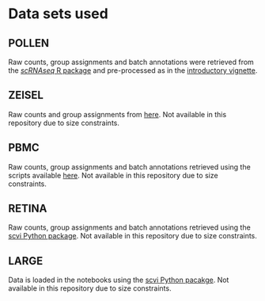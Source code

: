 # Data sets used

## POLLEN
Raw counts, group assignments and batch annotations were retrieved from the [_scRNAseq_ R package](https://bioconductor.org/packages/release/data/experiment/html/scRNAseq.html) and pre-processed as in the [introductory vignette](https://bioconductor.org/packages/release/data/experiment/vignettes/scRNAseq/inst/doc/scRNAseq.html).

## ZEISEL
Raw counts and group assignments from [here](https://storage.googleapis.com/linnarsson-lab-www-blobs/blobs/cortex/expression_mRNA_17-Aug-2014.txt).
Not available in this repository due to size constraints.

## PBMC
Raw counts, group assignments and batch annotations retrieved using the scripts available [here](https://github.com/romain-lopez/scVI-reproducibility).
Not available in this repository due to size constraints.

## RETINA
Raw counts, group assignments and batch annotations retrieved using the [scvi Python package](https://scvi.readthedocs.io/en/master/).
Not available in this repository due to size constraints.

## LARGE
Data is loaded in the notebooks using the [scvi Python pacakge](https://scvi.readthedocs.io/en/master/).
Not available in this repository due to size constraints.
